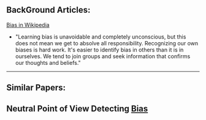 ## BackGround Articles:
[Bias in Wikipedia](https://wikipedia20.mitpress.mit.edu/pub/rpamp9jh/download/pdf)
 - "Learning bias is unavoidable and completely unconscious, but this does not mean we get to absolve all responsibility. Recognizing our own biases is hard work. It's easier to identify bias in others than it is in ourselves. We tend to join groups and seek information that confirms our thoughts and beliefs."

---
## Similar Papers: 
Neutral Point of View Detecting [Bias](https://doi.org/10.1145/3184558.3191640)
---
